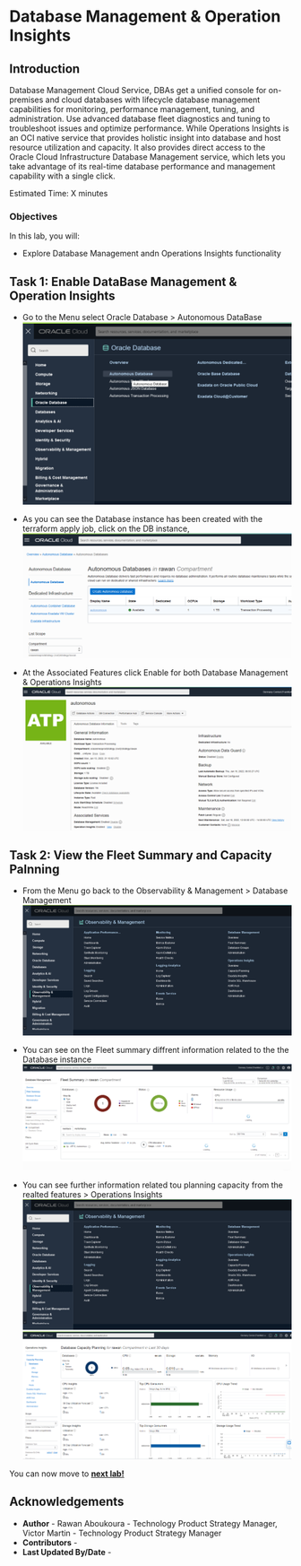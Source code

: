 # Database Management & Operation Insights

## Introduction

 Database Management Cloud Service, DBAs get a unified console for on-premises and cloud databases with lifecycle database management capabilities for monitoring, performance management, tuning, and administration. Use advanced database fleet diagnostics and tuning to troubleshoot issues and optimize performance. 
 While Operations Insights is an OCI native service that provides holistic insight into database and host resource utilization and capacity. It also provides direct access to the Oracle Cloud Infrastructure Database Management service, which lets you take advantage of its real-time database performance and management capability with a single click.

Estimated Time: X minutes

### Objectives

In this lab, you will:
- Explore Database Management andn Operations Insights functionality


## Task 1: Enable DataBase Management & Operation Insights
- Go to the Menu select Oracle Database > Autonomous DataBase
  ![](images/menu.png)

- As you can see the Database instance has been created with the terraform apply job, click on the DB instance,
  ![](images/dbserviceenable.png)

- At the Associated Features click Enable for both Database Management & Operations Insights
![](images/clickenable.png)


## Task 2: View the Fleet Summary and Capacity Palnning 
- From the Menu go back to the Observability & Management > Database Management
![](images/menu2.png)

- You can see on the Fleet summary diffrent information related to the the Database instance
![](images/dbmngmt.png)
 
- You can see further information related tou planning capacity from the realted features > Operations Insights
  ![](images/menu2.png)
  ![](images/opsins.png)
 

 You can now move to **[next lab!](../monitor/monitor.md)**
## **Acknowledgements**
  - **Author** - Rawan Aboukoura - Technology Product Strategy Manager, Victor Martin - Technology Product Strategy Manager 
  - **Contributors** -
  - **Last Updated By/Date** -


